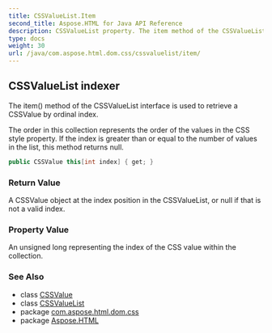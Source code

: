 ```yaml
---
title: CSSValueList.Item
second_title: Aspose.HTML for Java API Reference
description: CSSValueList property. The item method of the CSSValueList interface is used to retrieve a CSSValue by ordinal index
type: docs
weight: 30
url: /java/com.aspose.html.dom.css/cssvaluelist/item/
---
```

## CSSValueList indexer

The item() method of the CSSValueList interface is used to retrieve a CSSValue by ordinal index.

The order in this collection represents the order of the values in the CSS style property. If the index is greater than or equal to the number of values in the list, this method returns null.

```java
public CSSValue this[int index] { get; }
```

### Return Value

A CSSValue object at the index position in the CSSValueList, or null if that is not a valid index.

### Property Value

An unsigned long representing the index of the CSS value within the collection.

### See Also

* class [CSSValue](../../cssvalue/)
* class [CSSValueList](../)
* package [com.aspose.html.dom.css](../../cssvaluelist/)
* package [Aspose.HTML](../../../)
